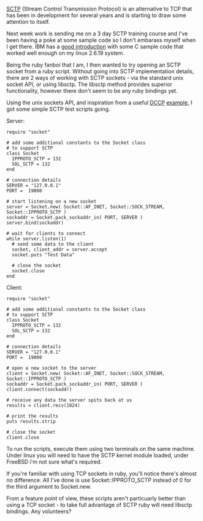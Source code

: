 [SCTP](http://www.sctp.org/) (Stream Control Transmission Protocol) is an alternative to TCP that has been in development for several years and is starting to draw some attention to itself.

Next week work is sending me on a 3 day SCTP training course and I've been having a poke at some sample code so I don't embarass myself when I get there. IBM has a [good introduction](http://www-128.ibm.com/developerworks/linux/library/l-sctp/index.html) with some C sample code that worked well enough on my linux 2.6.19 system. 

Being the ruby fanboi that I am, I then wanted to try opening an SCTP socket from a ruby script. Without going into SCTP implementation details, there are 2 ways of working with SCTP sockets - via the standard unix socket API, or using libsctp. The libsctp method provides superior functionality, however there don't seem to be any ruby bindings yet.

Using the unix sockets API, and inspiration from a useful [DCCP](http://en.wikipedia.org/wiki/Datagram_Congestion_Control_Protocol) [example](http://linux-net.osdl.org/index.php/DCCP), I got some simple SCTP test scripts going.

Server:

    require "socket"

    # add some additional constants to the Socket class
    # to support SCTP
    class Socket
      IPPROTO_SCTP = 132
      SOL_SCTP = 132
    end

    # connection details
    SERVER = "127.0.0.1"
    PORT =  19000

    # start listening on a new socket
    server = Socket.new( Socket::AF_INET, Socket::SOCK_STREAM, Socket::IPPROTO_SCTP )
    sockaddr = Socket.pack_sockaddr_in( PORT, SERVER )
    server.bind(sockaddr)

    # wait for clients to connect
    while server.listen(1)
      # send some data to the client
      socket, client_addr = server.accept
      socket.puts "Test Data"

      # close the socket
      socket.close
    end

Client:

    require "socket"

    # add some additional constants to the Socket class
    # to support SCTP
    class Socket
      IPPROTO_SCTP = 132
      SOL_SCTP = 132
    end

    # connection details
    SERVER = "127.0.0.1"
    PORT =  19000

    # open a new socket to the server
    client = Socket.new( Socket::AF_INET, Socket::SOCK_STREAM, Socket::IPPROTO_SCTP )
    sockaddr = Socket.pack_sockaddr_in( PORT, SERVER )
    client.connect(sockaddr)

    # receive any data the server spits back at us
    results = client.recv(1024)

    # print the results
    puts results.strip

    # close the socket
    client.close

To run the scripts, execute them using two terminals on the same machine. Under linux you will need to have the SCTP kernel module loaded, under FreeBSD i'm not sure what's required.

If you're familiar with using TCP sockets in ruby, you'll notice there's almost no difference. All I've done is use Socket::IPPROTO_SCTP instead of 0 for the third argument to Socket.new.

From a feature point of view, these scripts aren't particuarly better than using a TCP socket - to take full advantage of SCTP ruby will need libsctp bindings. Any volunteers?

